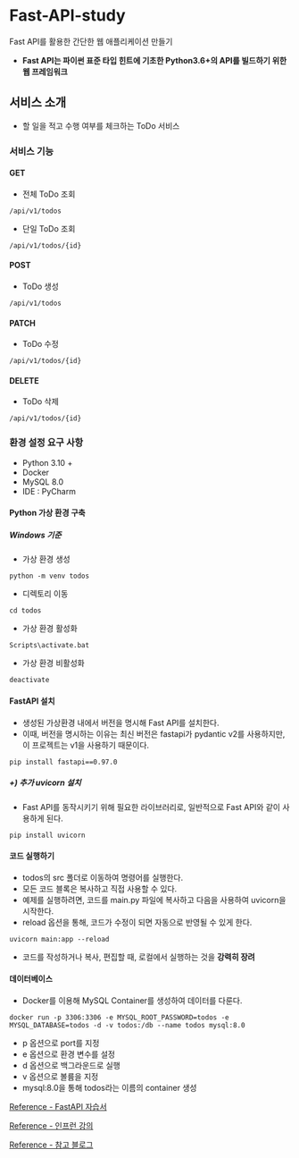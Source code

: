 # Fast-API-study

Fast API를 활용한 간단한 웹 애플리케이션 만들기

- **Fast API는 파이썬 표준 타입 힌트에 기초한 Python3.6+의 API를 빌드하기 위한 웹 프레임워크** 

## 서비스 소개 

- 할 일을 적고 수행 여부를 체크하는 ToDo 서비스 

### 서비스 기능 

#### GET 

- 전체 ToDo 조회

```
/api/v1/todos
```

- 단일 ToDo 조회 

```
/api/v1/todos/{id}
```

#### POST 

- ToDo 생성 

```
/api/v1/todos 
```

#### PATCH 

- ToDo 수정 

```
/api/v1/todos/{id}
```

#### DELETE 

- ToDo 삭제 

```
/api/v1/todos/{id} 
```

### 환경 설정 요구 사항 

- Python 3.10 + 
- Docker 
- MySQL 8.0 
- IDE : PyCharm 

#### Python 가상 환경 구축 

##### Windows 기준  

- 가상 환경 생성 

```
python -m venv todos 
```

- 디렉토리 이동 

```
cd todos
```

- 가상 환경 활성화 

```
Scripts\activate.bat 
```

- 가상 환경 비활성화 

```
deactivate 
```

#### FastAPI 설치 

- 생성된 가상환경 내에서 버전을 명시해 Fast API를 설치한다. 
- 이때, 버전을 명시하는 이유는 최신 버전은 fastapi가 pydantic v2를 사용하지만, 이 프로젝트는 v1을 사용하기 때문이다. 

```
pip install fastapi==0.97.0
```

##### +) 추가 uvicorn 설치 

- Fast API를 동작시키기 위해 필요한 라이브러리로, 일반적으로 Fast API와 같이 사용하게 된다. 

```
pip install uvicorn 
```

#### 코드 실행하기 

- todos의 src 폴더로 이동하여 명령어를 실행한다. 
- 모든 코드 블록은 복사하고 직접 사용할 수 있다. 
- 예제를 실행하려면, 코드를 main.py 파일에 복사하고 다음을 사용하여 uvicorn을 시작한다. 
- reload 옵션을 통해, 코드가 수정이 되면 자동으로 반영될 수 있게 한다. 

```
uvicorn main:app --reload 
```

- 코드를 작성하거나 복사, 편집할 때, 로컬에서 실행하는 것을 **강력히 장려** 

#### 데이터베이스 

- Docker를 이용해 MySQL Container를 생성하여 데이터를 다룬다. 

```
docker run -p 3306:3306 -e MYSQL_ROOT_PASSWORD=todos -e MYSQL_DATABASE=todos -d -v todos:/db --name todos mysql:8.0
```

- p 옵션으로 port를 지정 
- e 옵션으로 환경 변수를 설정
- d 옵션으로 백그라운드로 실행 
- v 옵션으로 볼륨을 지정 
- mysql:8.0을 통해 todos라는 이름의 container 생성 

[Reference - FastAPI 자습서](https://fastapi.tiangolo.com/ko/tutorial/)

[Reference - 인프런 강의](https://www.inflearn.com/course/%EC%8B%A4%EC%A0%84-fastapi-%EC%9E%85%EB%AC%B8)

[Reference - 참고 블로그](https://datamoney.tistory.com/344)